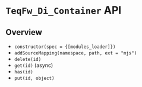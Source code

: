 # `TeqFw_Di_Container` API

## Overview

* `constructor(spec = {[modules_loader]})`
* `addSourceMapping(namespace, path, ext = "mjs")`
* `delete(id)`
* `get(id)` (async)
* `has(id)`
* `put(id, object)`
